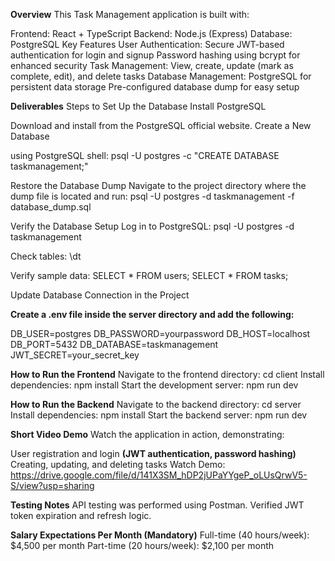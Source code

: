 **Overview**
This Task Management application is built with:

   Frontend: React + TypeScript
   Backend: Node.js (Express)
   Database: PostgreSQL
Key Features
   User Authentication:
   Secure JWT-based authentication for login and signup
   Password hashing using bcrypt for enhanced security
Task Management:
   View, create, update (mark as complete, edit), and delete tasks
Database Management:
   PostgreSQL for persistent data storage
   Pre-configured database dump for easy setup

**Deliverables**
Steps to Set Up the Database
   Install PostgreSQL
   
   Download and install from the PostgreSQL official website.
   Create a New Database
   
   using PostgreSQL shell:
      psql -U postgres -c "CREATE DATABASE taskmanagement;"
   
   Restore the Database Dump
   Navigate to the project directory where the dump file is located and run:
      psql -U postgres -d taskmanagement -f database_dump.sql
   
   Verify the Database Setup
   Log in to PostgreSQL:
      psql -U postgres -d taskmanagement
   
   Check tables:
      \dt
   
   Verify sample data:
      SELECT * FROM users;
      SELECT * FROM tasks;

   Update Database Connection in the Project

**Create a .env file inside the server directory and add the following:**

   DB_USER=postgres
   DB_PASSWORD=yourpassword
   DB_HOST=localhost
   DB_PORT=5432
   DB_DATABASE=taskmanagement
   JWT_SECRET=your_secret_key

**How to Run the Frontend**
   Navigate to the frontend directory:
      cd client
   Install dependencies:
      npm install
   Start the development server:
      npm run dev

**How to Run the Backend**
   Navigate to the backend directory:
      cd server
   Install dependencies:
      npm install
   Start the backend server:
      npm run dev

**Short Video Demo**
   Watch the application in action, demonstrating:
   
   User registration and login **(JWT authentication, password hashing)**
   Creating, updating, and deleting tasks
   Watch Demo: https://drive.google.com/file/d/141X3SM_hDP2jUPaYYgeP_oLUsQrwV5-S/view?usp=sharing

**Testing Notes**
   API testing was performed using Postman.
   Verified JWT token expiration and refresh logic.

**Salary Expectations Per Month (Mandatory)**
   Full-time (40 hours/week): $4,500 per month
   Part-time (20 hours/week): $2,100 per month
